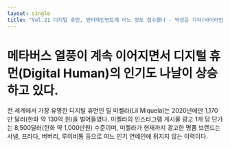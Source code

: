 ```yaml
---
layout: single
title: "Vol.21 디지털 휴먼, 엔터테인먼트계 어느 정도 접수했나 - 박성은 기자(바이라인네트워크)"
---
```


# 메타버스 열풍이 계속 이어지면서 디지털 휴먼(Digital Human)의 인기도 나날이 상승하고 있다. 

전 세계에서 가장 유명한 디지털 휴먼인 릴 미켈라(Lil Miquela)는 2020년에만 1,170만 달러(한화 약 130억 원)을 벌어들였다. 미켈라의 인스타그램 게시물 광고 1개 당 단가는 8,500달러(한화 약 1,000만원) 수준이며, 미켈라가 현재까지 광고한 명품 브랜드는 샤넬, 프라다, 버버리, 루이비통 등으로 여느 인기 연예인에 뒤지지 않는 이력이다.
